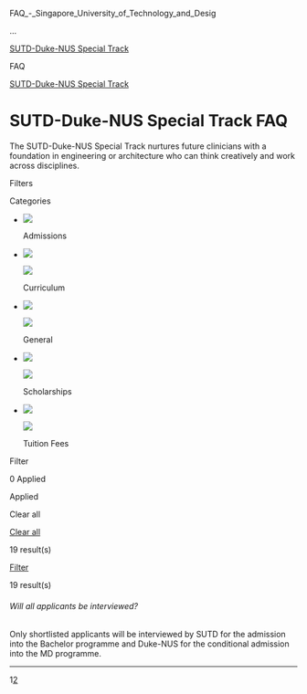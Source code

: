FAQ_-_Singapore_University_of_Technology_and_Desig



…

 [SUTD-Duke-NUS Special Track](/education/undergraduate/special-programmes/sutd-duke-nus-special-track) 

FAQ

[SUTD-Duke-NUS Special Track](https://www.sutd.edu.sg/education/undergraduate/special-programmes/sutd-duke-nus-special-track)

SUTD-Duke-NUS Special Track FAQ
===============================

The SUTD-Duke-NUS Special Track nurtures future clinicians with a foundation in engineering or architecture who can think creatively and work across disciplines.

Filters




Categories 


* ![](/var/www/wp-content/themes/SUTD-main/assets/icons/check.svg)

  Admissions
* ![](/var/www/wp-content/themes/SUTD-main/assets/icons/check.svg)

  ![](/var/www/wp-content/themes/SUTD-main/assets/icons/check-dark.svg)

  Curriculum
* ![](/var/www/wp-content/themes/SUTD-main/assets/icons/check.svg)

  ![](/var/www/wp-content/themes/SUTD-main/assets/icons/check-dark.svg)

  General
* ![](/var/www/wp-content/themes/SUTD-main/assets/icons/check.svg)

  ![](/var/www/wp-content/themes/SUTD-main/assets/icons/check-dark.svg)

  Scholarships
* ![](/var/www/wp-content/themes/SUTD-main/assets/icons/check.svg)

  ![](/var/www/wp-content/themes/SUTD-main/assets/icons/check-dark.svg)

  Tuition Fees

Filter

0 Applied

Applied

Clear all

[Clear all](https://www.sutd.edu.sg/education/undergraduate/special-programmes/sutd-duke-nus-special-track/faq/?)

19 result(s)

[Filter](#popup-sidebar-content)

19 result(s)

###### Will all applicants be interviewed?

Only shortlisted applicants will be interviewed by SUTD for the admission into the Bachelor programme and Duke-NUS for the conditional admission into the MD programme.

---

1[2](/education/undergraduate/special-programmes/sutd-duke-nus-special-track/faq/?paged=2#faq-listing)

